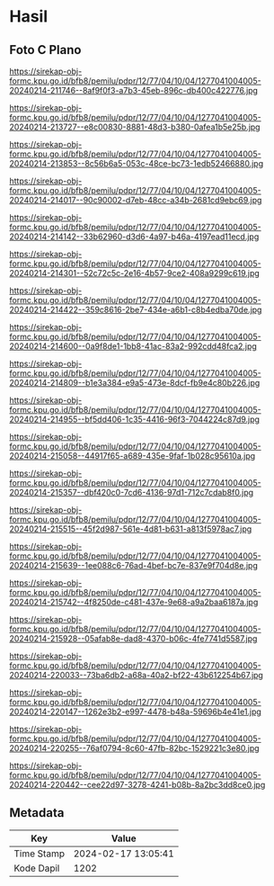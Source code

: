 # Hasil

## Foto C Plano

https://sirekap-obj-formc.kpu.go.id/bfb8/pemilu/pdpr/12/77/04/10/04/1277041004005-20240214-211746--8af9f0f3-a7b3-45eb-896c-db400c422776.jpg

https://sirekap-obj-formc.kpu.go.id/bfb8/pemilu/pdpr/12/77/04/10/04/1277041004005-20240214-213727--e8c00830-8881-48d3-b380-0afea1b5e25b.jpg

https://sirekap-obj-formc.kpu.go.id/bfb8/pemilu/pdpr/12/77/04/10/04/1277041004005-20240214-213853--8c56b6a5-053c-48ce-bc73-1edb52466880.jpg

https://sirekap-obj-formc.kpu.go.id/bfb8/pemilu/pdpr/12/77/04/10/04/1277041004005-20240214-214017--90c90002-d7eb-48cc-a34b-2681cd9ebc69.jpg

https://sirekap-obj-formc.kpu.go.id/bfb8/pemilu/pdpr/12/77/04/10/04/1277041004005-20240214-214142--33b62960-d3d6-4a97-b46a-4197ead11ecd.jpg

https://sirekap-obj-formc.kpu.go.id/bfb8/pemilu/pdpr/12/77/04/10/04/1277041004005-20240214-214301--52c72c5c-2e16-4b57-9ce2-408a9299c619.jpg

https://sirekap-obj-formc.kpu.go.id/bfb8/pemilu/pdpr/12/77/04/10/04/1277041004005-20240214-214422--359c8616-2be7-434e-a6b1-c8b4edba70de.jpg

https://sirekap-obj-formc.kpu.go.id/bfb8/pemilu/pdpr/12/77/04/10/04/1277041004005-20240214-214600--0a9f8de1-1bb8-41ac-83a2-992cdd48fca2.jpg

https://sirekap-obj-formc.kpu.go.id/bfb8/pemilu/pdpr/12/77/04/10/04/1277041004005-20240214-214809--b1e3a384-e9a5-473e-8dcf-fb9e4c80b226.jpg

https://sirekap-obj-formc.kpu.go.id/bfb8/pemilu/pdpr/12/77/04/10/04/1277041004005-20240214-214955--bf5dd406-1c35-4416-96f3-7044224c87d9.jpg

https://sirekap-obj-formc.kpu.go.id/bfb8/pemilu/pdpr/12/77/04/10/04/1277041004005-20240214-215058--44917f65-a689-435e-9faf-1b028c95610a.jpg

https://sirekap-obj-formc.kpu.go.id/bfb8/pemilu/pdpr/12/77/04/10/04/1277041004005-20240214-215357--dbf420c0-7cd6-4136-97d1-712c7cdab8f0.jpg

https://sirekap-obj-formc.kpu.go.id/bfb8/pemilu/pdpr/12/77/04/10/04/1277041004005-20240214-215515--45f2d987-561e-4d81-b631-a813f5978ac7.jpg

https://sirekap-obj-formc.kpu.go.id/bfb8/pemilu/pdpr/12/77/04/10/04/1277041004005-20240214-215639--1ee088c6-76ad-4bef-bc7e-837e9f704d8e.jpg

https://sirekap-obj-formc.kpu.go.id/bfb8/pemilu/pdpr/12/77/04/10/04/1277041004005-20240214-215742--4f8250de-c481-437e-9e68-a9a2baa6187a.jpg

https://sirekap-obj-formc.kpu.go.id/bfb8/pemilu/pdpr/12/77/04/10/04/1277041004005-20240214-215928--05afab8e-dad8-4370-b06c-4fe7741d5587.jpg

https://sirekap-obj-formc.kpu.go.id/bfb8/pemilu/pdpr/12/77/04/10/04/1277041004005-20240214-220033--73ba6db2-a68a-40a2-bf22-43b612254b67.jpg

https://sirekap-obj-formc.kpu.go.id/bfb8/pemilu/pdpr/12/77/04/10/04/1277041004005-20240214-220147--1262e3b2-e997-4478-b48a-59696b4e41e1.jpg

https://sirekap-obj-formc.kpu.go.id/bfb8/pemilu/pdpr/12/77/04/10/04/1277041004005-20240214-220255--76af0794-8c60-47fb-82bc-1529221c3e80.jpg

https://sirekap-obj-formc.kpu.go.id/bfb8/pemilu/pdpr/12/77/04/10/04/1277041004005-20240214-220442--cee22d97-3278-4241-b08b-8a2bc3dd8ce0.jpg


## Metadata

| Key        | Value               |
| ---------- | ------------------- |
| Time Stamp | 2024-02-17 13:05:41 |
| Kode Dapil | 1202                |



